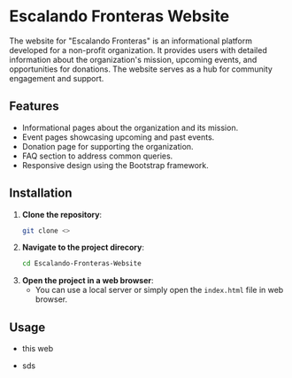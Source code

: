 # Escalando Fronteras Website

The website for "Escalando Fronteras" is an informational platform developed for a non-profit organization. It provides users with detailed information about the organization's mission, upcoming events, and opportunities for donations. The website serves as a hub for community engagement and support.

## Features

- Informational pages about the organization and its mission.
- Event pages showcasing upcoming and past events.
- Donation page for supporting the organization.
- FAQ section to address common queries.
- Responsive design using the Bootstrap framework.

## Installation

1. **Clone the repository**:
   ```bash
   git clone <>
2. **Navigate to the project direcory**:
   ```bash
   cd Escalando-Fronteras-Website
3. **Open the project in a web browser**:
   * You can use a local server or simply open the `index.html` file in web browser.

## Usage 
* this web
- sds
